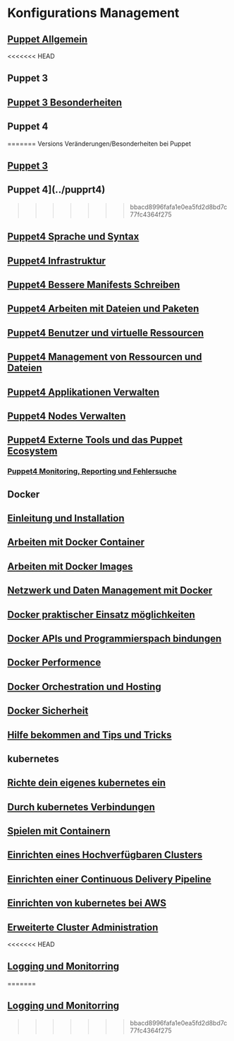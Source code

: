 # Konfigurations Management

## [Puppet Allgemein](../puppet)

<<<<<<< HEAD
## Puppet 3

## [Puppet 3 Besonderheiten](../puppet3)

## Puppet 4
=======
Versions Veränderungen/Besonderheiten bei Puppet

## [Puppet 3](../puppet3)

## Puppet 4](../pupprt4)
>>>>>>> bbacd8996fafa1e0ea5fd2d8bd7c77fc4364f275

## [Puppet4 Sprache und Syntax](../puppet4-basics)

## [Puppet4 Infrastruktur](../puppet4-infrastruktur)

## [Puppet4 Bessere Manifests Schreiben](../puppet4-bessere-manifests)

## [Puppet4 Arbeiten mit Dateien und Paketen](../puppet4-datein-packete)

## [Puppet4 Benutzer und virtuelle Ressourcen](../puppet4-benutzer-virtuelleressourcen)

## [Puppet4 Management von Ressourcen und Dateien](../puppet4-ressourcen-datein)

## [Puppet4 Applikationen Verwalten](../puppet4-applikationen)

## [Puppet4 Nodes Verwalten](../puppet4-nodes)

## [Puppet4 Externe Tools und das Puppet Ecosystem](../puppet4-externe-tools-ecosystem)

### [Puppet4 Monitoring, Reporting und Fehlersuche](../puppet-monitorin-reporting-fehlersuche)

## Docker

## [Einleitung und Installation](../docker-einleitung-und-Installation)

## [Arbeiten mit Docker Container](../docker-arbeiten-mit-docker)

## [Arbeiten mit Docker Images](../docker-arbeiten-mit-docker-images)

## [Netzwerk und Daten Management mit Docker](../docker-daten-mgmnt)

## [Docker praktischer Einsatz möglichkeiten](../docker-praktischer-einsatz)

## [Docker APIs und Programmierspach bindungen](../docker-api-programmierung)

## [Docker Performence](../docker-performence)

## [Docker Orchestration und Hosting](../docker-Orchestration-hosting)

## [Docker Sicherheit](../docker-sicherheit)

## [Hilfe bekommen and Tips und Tricks](../docker-hilfe-tips-tricks)

## kubernetes

## [Richte dein eigenes kubernetes ein](../kubernetes-einrichten)

## [Durch kubernetes Verbindungen](../kubernetes-konzepte)

## [Spielen mit Containern](../kubernetes-container)

## [Einrichten eines Hochverfügbaren Clusters](../kubernetes-ha-einrichten)

## [Einrichten einer Continuous Delivery Pipeline](../kubernetes-cd-pipline)

## [Einrichten von kubernetes bei AWS](../kubernetes-aws-einrichten)

## [Erweiterte Cluster Administration](../kubernetes-adv-administration)

<<<<<<< HEAD
## [Logging und Monitorring](../kubernetes-logging-monitorring)
=======
## [Logging und Monitorring](../kubernetes-logging-monitorring)
>>>>>>> bbacd8996fafa1e0ea5fd2d8bd7c77fc4364f275
